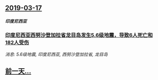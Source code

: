 ## [2019-03-17](/news/2019/03/17/index.md)

##### 印度尼西亚
### [印度尼西亚西努沙登加拉省龙目岛发生5.6级地震，导致6人死亡和182人受伤 ](/news/2019/03/17/印度尼西亚西努沙登加拉省龙目岛发生56级地震-导致6人死亡和182人受伤.md)
_消息: 5.6级地震, 印度尼西亚, 西努沙登加拉省, 龙目岛_

## [前一天...](/news/2019/03/16/index.md)

